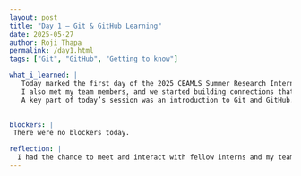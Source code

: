 ```yaml
---
layout: post
title: "Day 1 – Git & GitHub Learning"
date: 2025-05-27
author: Roji Thapa
permalink: /day1.html
tags: ["Git", "GitHub", "Getting to know"]

what_i_learned: |
   Today marked the first day of the 2025 CEAMLS Summer Research Internship. We began by introducing ourselves and getting to know the other students in the program. It was a great opportunity to interact with peers from diverse backgrounds and interests.
   I also met my team members, and we started building connections that will be important as we work together throughout the internship.
   A key part of today’s session was an introduction to Git and GitHub. We learned how to use version control to manage our code and collaborate effectively.It was a valuable and informative start to the internship, setting a strong foundation for the technical skills we'll be using in future.

  
blockers: |
 There were no blockers today.

reflection: |
  I had the chance to meet and interact with fellow interns and my team members, which helped build a sense of community. We also gained a basic understanding of Git and GitHub, learning how to use version control to manage and collaborate on code.
---
```

